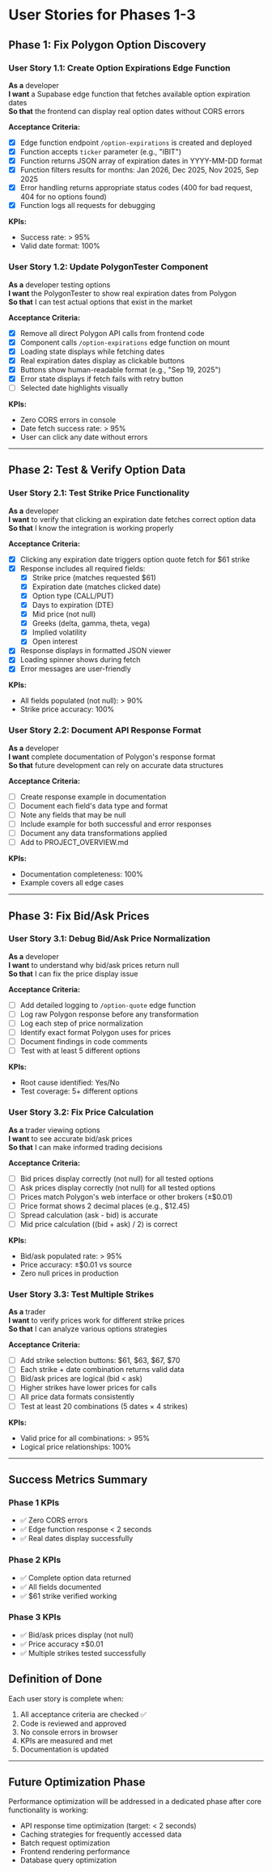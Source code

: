 # User Stories for Phases 1-3

## Phase 1: Fix Polygon Option Discovery

### User Story 1.1: Create Option Expirations Edge Function
**As a** developer  
**I want** a Supabase edge function that fetches available option expiration dates  
**So that** the frontend can display real option dates without CORS errors

**Acceptance Criteria:**
- [x] Edge function endpoint `/option-expirations` is created and deployed
- [x] Function accepts `ticker` parameter (e.g., "IBIT")
- [x] Function returns JSON array of expiration dates in YYYY-MM-DD format
- [x] Function filters results for months: Jan 2026, Dec 2025, Nov 2025, Sep 2025
- [x] Error handling returns appropriate status codes (400 for bad request, 404 for no options found)
- [x] Function logs all requests for debugging

**KPIs:**
- Success rate: > 95%
- Valid date format: 100%

### User Story 1.2: Update PolygonTester Component
**As a** developer testing options  
**I want** the PolygonTester to show real expiration dates from Polygon  
**So that** I can test actual options that exist in the market

**Acceptance Criteria:**
- [x] Remove all direct Polygon API calls from frontend code
- [x] Component calls `/option-expirations` edge function on mount
- [x] Loading state displays while fetching dates
- [x] Real expiration dates display as clickable buttons
- [x] Buttons show human-readable format (e.g., "Sep 19, 2025")
- [x] Error state displays if fetch fails with retry button
- [ ] Selected date highlights visually

**KPIs:**
- Zero CORS errors in console
- Date fetch success rate: > 95%
- User can click any date without errors

---

## Phase 2: Test & Verify Option Data

### User Story 2.1: Test Strike Price Functionality
**As a** developer  
**I want** to verify that clicking an expiration date fetches correct option data  
**So that** I know the integration is working properly

**Acceptance Criteria:**
- [x] Clicking any expiration date triggers option quote fetch for $61 strike
- [x] Response includes all required fields:
  - [x] Strike price (matches requested $61)
  - [x] Expiration date (matches clicked date)
  - [x] Option type (CALL/PUT)
  - [x] Days to expiration (DTE)
  - [x] Mid price (not null)
  - [x] Greeks (delta, gamma, theta, vega)
  - [x] Implied volatility
  - [x] Open interest
- [x] Response displays in formatted JSON viewer
- [x] Loading spinner shows during fetch
- [x] Error messages are user-friendly

**KPIs:**
- All fields populated (not null): > 90%
- Strike price accuracy: 100%

### User Story 2.2: Document API Response Format
**As a** developer  
**I want** complete documentation of Polygon's response format  
**So that** future development can rely on accurate data structures

**Acceptance Criteria:**
- [ ] Create response example in documentation
- [ ] Document each field's data type and format
- [ ] Note any fields that may be null
- [ ] Include example for both successful and error responses
- [ ] Document any data transformations applied
- [ ] Add to PROJECT_OVERVIEW.md

**KPIs:**
- Documentation completeness: 100%
- Example covers all edge cases

---

## Phase 3: Fix Bid/Ask Prices

### User Story 3.1: Debug Bid/Ask Price Normalization
**As a** developer  
**I want** to understand why bid/ask prices return null  
**So that** I can fix the price display issue

**Acceptance Criteria:**
- [ ] Add detailed logging to `/option-quote` edge function
- [ ] Log raw Polygon response before any transformation
- [ ] Log each step of price normalization
- [ ] Identify exact format Polygon uses for prices
- [ ] Document findings in code comments
- [ ] Test with at least 5 different options

**KPIs:**
- Root cause identified: Yes/No
- Test coverage: 5+ different options

### User Story 3.2: Fix Price Calculation
**As a** trader viewing options  
**I want** to see accurate bid/ask prices  
**So that** I can make informed trading decisions

**Acceptance Criteria:**
- [ ] Bid prices display correctly (not null) for all tested options
- [ ] Ask prices display correctly (not null) for all tested options
- [ ] Prices match Polygon's web interface or other brokers (±$0.01)
- [ ] Price format shows 2 decimal places (e.g., $12.45)
- [ ] Spread calculation (ask - bid) is accurate
- [ ] Mid price calculation ((bid + ask) / 2) is correct

**KPIs:**
- Bid/ask populated rate: > 95%
- Price accuracy: ±$0.01 vs source
- Zero null prices in production

### User Story 3.3: Test Multiple Strikes
**As a** trader  
**I want** to verify prices work for different strike prices  
**So that** I can analyze various options strategies

**Acceptance Criteria:**
- [ ] Add strike selection buttons: $61, $63, $67, $70
- [ ] Each strike + date combination returns valid data
- [ ] Bid/ask prices are logical (bid < ask)
- [ ] Higher strikes have lower prices for calls
- [ ] All price data formats consistently
- [ ] Test at least 20 combinations (5 dates × 4 strikes)

**KPIs:**
- Valid price for all combinations: > 95%
- Logical price relationships: 100%

---

## Success Metrics Summary

### Phase 1 KPIs
- ✅ Zero CORS errors
- ✅ Edge function response < 2 seconds
- ✅ Real dates display successfully

### Phase 2 KPIs
- ✅ Complete option data returned
- ✅ All fields documented
- ✅ $61 strike verified working

### Phase 3 KPIs
- ✅ Bid/ask prices display (not null)
- ✅ Price accuracy ±$0.01
- ✅ Multiple strikes tested successfully

## Definition of Done
Each user story is complete when:
1. All acceptance criteria are checked ✅
2. Code is reviewed and approved
3. No console errors in browser
4. KPIs are measured and met
5. Documentation is updated

---

## Future Optimization Phase
Performance optimization will be addressed in a dedicated phase after core functionality is working:
- API response time optimization (target: < 2 seconds)
- Caching strategies for frequently accessed data
- Batch request optimization
- Frontend rendering performance
- Database query optimization